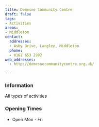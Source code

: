```yaml
---
title: Demesne Community Centre
draft: false
tags:
- Activities
areas:
- Middleton
contact:
  addresses:
  - Asby Drive, Langley, Middleton
  phone:
  - 0161 653 2902
web_addresses:
  - http://demesnecommunitycentre.org.uk/

---
```


### Information
All types of activities

### Opening Times
* Open Mon - Fri